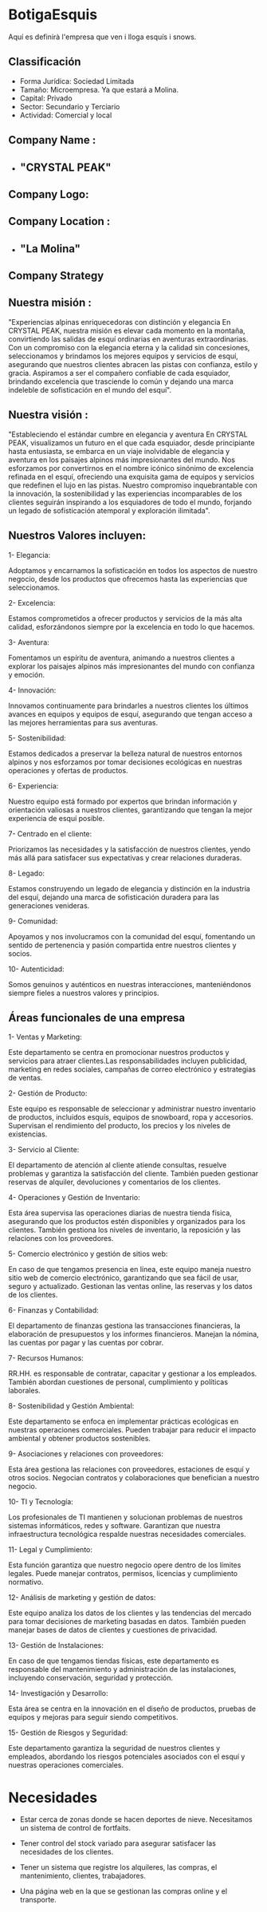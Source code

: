# BotigaEsquis
Aquí es definirà l'empresa que ven i lloga esquís i snows.


## Classificación
* Forma Jurídica: Sociedad Limitada
* Tamaño: Microempresa. Ya que estará  a Molina.
* Capital: Privado
* Sector: Secundario y Terciario
* Actividad: Comercial y local


## Company Name : 
  
  * ## "CRYSTAL PEAK"

## Company Logo:


## Company Location : 
  
* ## "La Molina"

## Company Strategy
## Nuestra misión :
  
  "Experiencias alpinas enriquecedoras con distinción y elegancia
En CRYSTAL PEAK, nuestra misión es elevar cada momento en la 
montaña, convirtiendo las salidas de esquí ordinarias en 
aventuras extraordinarias. Con un compromiso con la elegancia 
eterna y la calidad sin concesiones, seleccionamos y brindamos 
los mejores equipos y servicios de esquí, asegurando que nuestros 
clientes abracen las pistas con confianza, estilo y gracia. 
Aspiramos a ser el compañero confiable de cada esquiador, 
brindando excelencia que trasciende lo común y dejando una marca 
indeleble de sofisticación en el mundo del esquí".

## Nuestra visión :
  
  "Estableciendo el estándar cumbre en elegancia y aventura
En CRYSTAL PEAK, visualizamos un futuro en el que cada esquiador, 
desde principiante hasta entusiasta, se embarca en un viaje 
inolvidable de elegancia y aventura en los paisajes alpinos más 
impresionantes del mundo. Nos esforzamos por convertirnos en el 
nombre icónico sinónimo de excelencia refinada en el esquí, 
ofreciendo una exquisita gama de equipos y servicios que 
redefinen el lujo en las pistas. Nuestro compromiso 
inquebrantable con la innovación, la sostenibilidad y las 
experiencias incomparables de los clientes seguirán inspirando a 
los esquiadores de todo el mundo, forjando un legado de 
sofisticación atemporal y exploración ilimitada".

## Nuestros Valores incluyen:

1- Elegancia:
  
  Adoptamos y encarnamos la sofisticación en todos los aspectos 
de nuestro negocio, desde los productos que ofrecemos hasta las 
experiencias que seleccionamos.

2- Excelencia:
  
  Estamos comprometidos a ofrecer productos y servicios de la más 
alta calidad, esforzándonos siempre por la excelencia en todo 
lo que hacemos.

3- Aventura:
  
  Fomentamos un espíritu de aventura, animando a nuestros 
clientes a explorar los paisajes alpinos más impresionantes del 
mundo con confianza y emoción.

4- Innovación:
  
  Innovamos continuamente para brindarles a nuestros clientes los 
últimos avances en equipos y equipos de esquí, asegurando que 
tengan acceso a las mejores herramientas para sus aventuras.

5- Sostenibilidad:
  
  Estamos dedicados a preservar la belleza natural de nuestros 
entornos alpinos y nos esforzamos por tomar decisiones 
ecológicas en nuestras operaciones y ofertas de productos.

6- Experiencia:
  
  Nuestro equipo está formado por expertos que brindan 
información y orientación valiosas a nuestros clientes, 
garantizando que tengan la mejor experiencia de esquí posible.

7- Centrado en el cliente:
  
  Priorizamos las necesidades y la satisfacción de nuestros 
clientes, yendo más allá para satisfacer sus expectativas y 
crear relaciones duraderas.

8- Legado:
  
  Estamos construyendo un legado de elegancia y distinción en la 
industria del esquí, dejando una marca de sofisticación 
duradera para las generaciones venideras.

9- Comunidad:
  
  Apoyamos y nos involucramos con la comunidad del esquí, 
fomentando un sentido de pertenencia y pasión compartida entre 
nuestros clientes y socios.

10- Autenticidad:
  
  Somos genuinos y auténticos en nuestras interacciones, 
manteniéndonos siempre fieles a nuestros valores y principios.

## Áreas funcionales de una empresa

1- Ventas y Marketing:
  
  Este departamento se centra en promocionar nuestros productos y 
servicios para atraer clientes.Las responsabilidades incluyen 
publicidad, marketing en redes sociales, campañas de correo 
electrónico y estrategias de ventas.

2- Gestión de Producto:
  
  Este equipo es responsable de seleccionar y administrar nuestro 
inventario de productos, incluidos esquís, equipos de 
snowboard, ropa y accesorios.
  Supervisan el rendimiento del producto, los precios y los 
niveles de existencias.

3- Servicio al Cliente:
  
  El departamento de atención al cliente atiende consultas, 
resuelve problemas y garantiza la satisfacción del cliente.
También pueden gestionar reservas de alquiler, devoluciones y 
comentarios de los clientes.

4- Operaciones y Gestión de Inventario:
  
  Esta área supervisa las operaciones diarias de nuestra tienda 
física, asegurando que los productos estén disponibles y 
organizados para los clientes.
También gestiona los niveles de inventario, la reposición y las 
relaciones con los proveedores.

5- Comercio electrónico y gestión de sitios web:
  
  En caso de que tengamos presencia en línea, este equipo maneja 
nuestro sitio web de comercio electrónico, garantizando que sea 
fácil de usar, seguro y actualizado.
Gestionan las ventas online, las reservas y los datos de los 
clientes.

6- Finanzas y Contabilidad:
  
  El departamento de finanzas gestiona las transacciones 
financieras, la elaboración de presupuestos y los informes 
financieros.
Manejan la nómina, las cuentas por pagar y las cuentas por cobrar.

7- Recursos Humanos:
  
  RR.HH. es responsable de contratar, capacitar y gestionar a los 
empleados.
También abordan cuestiones de personal, cumplimiento y políticas 
laborales.

8- Sostenibilidad y Gestión Ambiental:
  
  Este departamento se enfoca en implementar prácticas ecológicas 
en nuestras operaciones comerciales.
Pueden trabajar para reducir el impacto ambiental y obtener 
productos sostenibles.

9- Asociaciones y relaciones con proveedores:
  
  Esta área gestiona las relaciones con proveedores, estaciones 
de esquí y otros socios.
Negocian contratos y colaboraciones que benefician a nuestro 
negocio.

10- TI y Tecnología:
  
  Los profesionales de TI mantienen y solucionan problemas de 
nuestros sistemas informáticos, redes y software.
Garantizan que nuestra infraestructura tecnológica respalde 
nuestras necesidades comerciales.

11- Legal y Cumplimiento:
  
  Esta función garantiza que nuestro negocio opere dentro de los 
límites legales.
Puede manejar contratos, permisos, licencias y cumplimiento 
normativo.

12- Análisis de marketing y gestión de datos:
  
  Este equipo analiza los datos de los clientes y las tendencias 
del mercado para tomar decisiones de marketing basadas en datos.
También pueden manejar bases de datos de clientes y cuestiones de 
privacidad.

13- Gestión de Instalaciones:
  
  En caso de que tengamos tiendas físicas, este departamento es 
responsable del mantenimiento y administración de las 
instalaciones, incluyendo conservación, seguridad y protección.

14- Investigación y Desarrollo:
  
  Esta área se centra en la innovación en el diseño de productos, 
pruebas de equipos y mejoras para seguir siendo competitivos.

15- Gestión de Riesgos y Seguridad:
  
  Este departamento garantiza la seguridad de nuestros clientes y 
empleados, abordando los riesgos potenciales asociados con el 
esquí y nuestras operaciones comerciales.

# Necesidades
* Estar cerca de zonas donde se hacen deportes de nieve. Necesitamos un sistema de control de fortfaits.

* Tener control del stock variado para asegurar satisfacer las necesidades de los clientes.

* Tener un sistema que registre los alquileres, las compras, el mantenimiento, clientes, trabajadores.

* Una página web en la que se gestionan las compras online y el transporte.